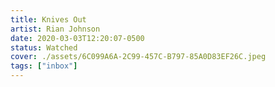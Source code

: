 ```yaml
---
title: Knives Out
artist: Rian Johnson
date: 2020-03-03T12:20:07-0500
status: Watched
cover: ./assets/6C099A6A-2C99-457C-B797-85A0D83EF26C.jpeg
tags: ["inbox"]
---
```

